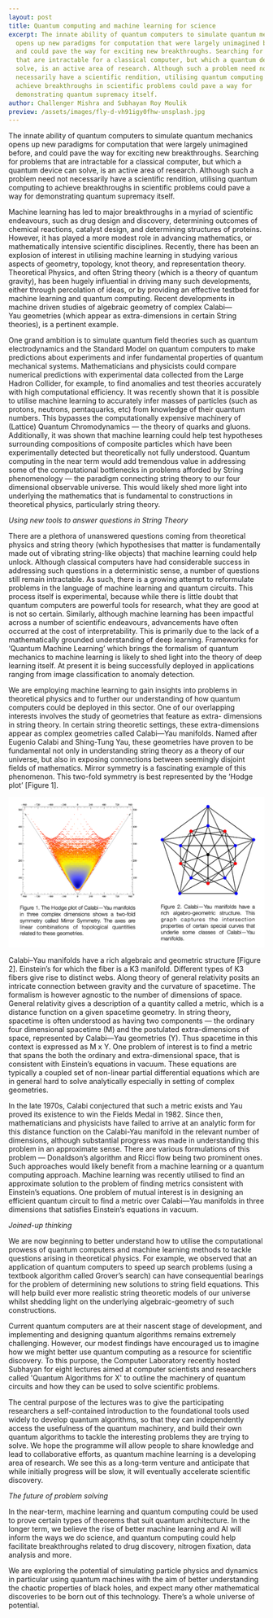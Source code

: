 ```yaml
---
layout: post
title: Quantum computing and machine learning for science
excerpt: The innate ability of quantum computers to simulate quantum mechanics
  opens up new paradigms for computation that were largely unimagined before,
  and could pave the way for exciting new breakthroughs. Searching for problems
  that are intractable for a classical computer, but which a quantum device can
  solve, is an active area of research. Although such a problem need not
  necessarily have a scientific rendition, utilising quantum computing to
  achieve breakthroughs in scientific problems could pave a way for
  demonstrating quantum supremacy itself.
author: Challenger Mishra and Subhayan Roy Moulik
preview: /assets/images/fly-d-vh91igy0fhw-unsplash.jpg
---
```

The innate ability of quantum computers to simulate quantum mechanics opens up new paradigms for computation that were largely unimagined before, and could pave the way for exciting new breakthroughs. Searching for problems that are intractable for a classical computer, but which a quantum device can solve, is an active area of research. Although such a problem need not necessarily have a scientific rendition, utilising quantum computing to achieve breakthroughs in scientific problems could pave a way for demonstrating quantum supremacy itself.

Machine learning has led to major breakthroughs in a myriad of scientific endeavours, such as drug design and discovery, determining outcomes of chemical reactions, catalyst design, and determining structures of proteins. However, it has played a more modest role in advancing mathematics, or mathematically intensive scientific disciplines. Recently, there has been an explosion of interest in utilising machine learning in studying various aspects of geometry, topology, knot theory, and representation theory. Theoretical Physics, and often String theory (which is a theory of quantum gravity), has been hugely influential in driving many such developments, either through percolation of ideas, or by providing an effective testbed for machine learning and quantum computing. Recent developments in machine driven studies of algebraic geometry of complex Calabi—Yau geometries (which appear as extra-dimensions in certain String theories), is a pertinent example.

One grand ambition is to simulate quantum field theories such as quantum electrodynamics and the Standard Model on quantum computers to make predictions about experiments and infer fundamental properties of quantum mechanical systems. Mathematicians and physicists could compare numerical predictions with experimental data collected from the Large Hadron Collider, for example, to find anomalies and test theories accurately with high computational efficiency. It was recently shown that it is possible to utilise machine learning to accurately infer masses of particles (such as protons, neutrons, pentaquarks, etc) from knowledge of their quantum numbers. This bypasses the computationally expensive machinery of (Lattice) Quantum Chromodynamics — the theory of quarks and gluons. Additionally, it was shown that machine learning could help test hypotheses surrounding compositions of composite particles which have been experimentally detected but theoretically not fully understood. Quantum computing in the near term would add tremendous value in addressing some of the computational bottlenecks in problems afforded by String phenomenology — the paradigm connecting string theory to our four dimensional observable universe. This would likely shed more light into underlying the mathematics that is fundamental to constructions in theoretical physics, particularly string theory.

*Using new tools to answer questions in String Theory*

There are a plethora of unanswered questions coming from theoretical physics and string theory (which hypothesises that matter is fundamentally made out of vibrating string-like objects) that machine learning could help unlock. Although classical computers have had considerable success in addressing such questions in a deterministic sense, a number of questions still remain intractable. As such, there is a growing attempt to reformulate problems in the language of machine learning and quantum circuits. This process itself is experimental, because while there is little doubt that quantum computers are powerful tools for research, what they are good at is not so certain. Similarly, although machine learning has been impactful across a number of scientific endeavours, advancements have often occurred at the cost of interpretability. This is primarily due to the lack of a mathematically grounded understanding of deep learning. Frameworks for ‘Quantum Machine Learning’ which brings the formalism of quantum mechanics to machine learning is likely to shed light into the theory of deep learning itself. At present it is being successfully deployed in applications ranging from image classification to anomaly detection.

We are employing machine learning to gain insights into problems in theoretical physics and to further our understanding of how quantum computers could be deployed in this sector. One of our overlapping interests involves the study of geometries that feature as extra- dimensions in string theory. In certain string theoretic settings, these extra-dimensions appear as complex geometries called Calabi—Yau manifolds. Named after Eugenio Calabi and Shing-Tung Yau, these geometries have proven to be fundamental not only in understanding string theory as a theory of our universe, but also in exposing connections between seemingly disjoint fields of mathematics. Mirror symmetry is a fascinating example of this phenomenon. This two-fold symmetry is best represented by the ‘Hodge plot’ \[Figure 1].

![](/assets/images/cm-blog-picture.png)

Calabi–Yau manifolds have a rich algebraic and geometric structure \[Figure 2]. Einstein’s for which the fiber is a K3 manifold. Different types of K3 fibers give rise to distinct webs. Along theory of general relativity posits an intricate connection between gravity and the curvature of spacetime. The formalism is however agnostic to the number of dimensions of space. General relativity gives a description of a quantity called a metric, which is a distance function on a given spacetime geometry. In string theory, spacetime is often understood as having two components — the ordinary four dimensional spacetime (M) and the postulated extra-dimensions of space, represented by Calabi—Yau geometries (Y). Thus spacetime in this context is expressed as M x Y. One problem of interest is to find a metric that spans the both the ordinary and extra-dimensional space, that is consistent with Einstein’s equations in vacuum. These equations are typically a coupled set of non-linear partial differential equations which are in general hard to solve analytically especially in setting of complex geometries.

In the late 1970s, Calabi conjectured that such a metric exists and Yau proved its existence to win the Fields Medal in 1982. Since then, mathematicians and physicists have failed to arrive at an analytic form for this distance function on the Calabi-Yau manifold in the relevant number of dimensions, although substantial progress was made in understanding this problem in an approximate sense. There are various formulations of this problem — Donaldson’s algorithm and Ricci flow being two prominent ones. Such approaches would likely benefit from a machine learning or a quantum computing approach. Machine learning was recently utilised to find an approximate solution to the problem of finding metrics consistent with Einstein’s equations. One problem of mutual interest is in designing an efficient quantum circuit to find a metric over Calabi—Yau manifolds in three dimensions that satisfies Einstein’s equations in vacuum.

*Joined-up thinking*

We are now beginning to better understand how to utilise the computational prowess of quantum computers and machine learning methods to tackle questions arising in theoretical physics. For example, we observed that an application of quantum computers to speed up search problems (using a textbook algorithm called Grover’s search) can have consequential bearings for the problem of determining new solutions to string field equations. This will help build ever more realistic string theoretic models of our universe whilst shedding light on the underlying algebraic-geometry of such constructions.

Current quantum computers are at their nascent stage of development, and implementing and designing quantum algorithms remains extremely challenging. However, our modest findings have encouraged us to imagine how we might better use quantum computing as a resource for scientific discovery. To this purpose, the Computer Laboratory recently hosted Subhayan for eight lectures aimed at computer scientists and researchers called 'Quantum Algorithms for X' to outline the machinery of quantum circuits and how they can be used to solve scientific problems.

The central purpose of the lectures was to give the participating researchers a self-contained introduction to the foundational tools used widely to develop quantum algorithms, so that they can independently access the usefulness of the quantum machinery, and build their own quantum algorithms to tackle the interesting problems they are trying to solve. We hope the programme will allow people to share knowledge and lead to collaborative efforts, as quantum machine learning is a developing area of research. We see this as a long-term venture and anticipate that while initially progress will be slow, it will eventually accelerate scientific discovery.

*The future of problem solving*

In the near-term, machine learning and quantum computing could be used to prove certain types of theorems that suit quantum architecture. In the longer term, we believe the rise of better machine learning and AI will inform the ways we do science, and quantum computing could help facilitate breakthroughs related to drug discovery, nitrogen fixation, data analysis and more.

We are exploring the potential of simulating particle physics and dynamics in particular using quantum machines with the aim of better understanding the chaotic properties of black holes, and expect many other mathematical discoveries to be born out of this technology. There’s a whole universe of potential.